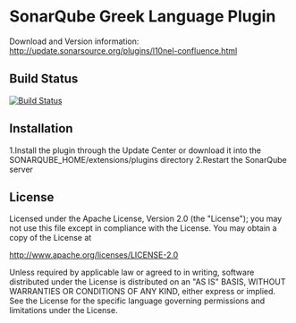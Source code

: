 

SonarQube Greek Language  Plugin
================================
Download and Version information: http://update.sonarsource.org/plugins/l10nel-confluence.html

## Build Status
[![Build Status](https://sonarplugins.ci.cloudbees.com/job/l10n-el/buildStatus/icon?job=check-manifest)](https://sonarplugins.ci.cloudbees.com/job/l10n-el)

## Installation
1.Install the plugin through the Update Center or download it into the SONARQUBE_HOME/extensions/plugins directory
2.Restart the SonarQube server

## License

Licensed under the Apache License, Version 2.0 (the "License");
you may not use this file except in compliance with the License.
You may obtain a copy of the License at

http://www.apache.org/licenses/LICENSE-2.0

Unless required by applicable law or agreed to in writing, software
distributed under the License is distributed on an "AS IS" BASIS,
WITHOUT WARRANTIES OR CONDITIONS OF ANY KIND, either express or implied.
See the License for the specific language governing permissions and
limitations under the License.
